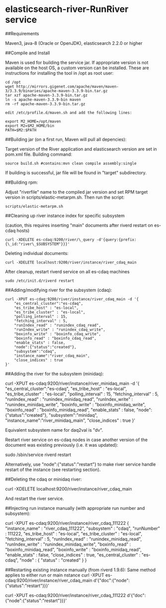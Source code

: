 elasticsearch-river-RunRiver service
==========================

##Requirements

Maven3, java-8 (Oracle or OpenJDK), elasticsearch 2.2.0 or higher

##Compile and Install

Maven is used for building the service jar. If appropriate version is not available on the host OS, a custom version can be installed.
These are instructions for installing the tool in /opt as root user:
```
cd /opt
wget http://mirrors.gigenet.com/apache/maven/maven-3/3.3.9/binaries/apache-maven-3.3.9-bin.tar.gz
tar xzf apache-maven-3.3.9-bin.tar.gz
ln -s apache-maven-3.3.9-bin maven
rm -rf apache-maven-3.3.9-bin.tar.gz

edit /etc/profile.d/maven.sh and add the following lines:

export M2_HOME=/opt/maven
export M2=$M2_HOME/bin
PATH=$M2:$PATH
```
##Building jar (on a first run, Maven will pull all depencies):

Target version of the River application and elasticsearch version are set in pom.xml file. Building command:
```
source build.sh #contains:mvn clean compile assembly:single
```
If building is successful, jar file will be found in "target" subdirectory.

##Building rpm:

Adjust "riverfile" name to the compiled jar version and set RPM target version in scripts/elastic-metarpm.sh. Then run the script:
```
scripts/elastic-metarpm.sh
```
##Cleaning up river instance index for specific subsystem 

(caution, this requires inserting "main" documents after riverd restart on es-cdaq hosts)
```
curl -XDELETE es-cdaq:9200/river/\_query -d'{query:{prefix:{\_id:"river\_$SUBSYSTEM"}}}'
```
Deleting individual documents:
```
curl -XDELETE localhost:9200/river/instance/river_cdaq_main
```
After cleanup, restart riverd service on all es-cdaq machines
```
sudo /etc/init.d/riverd restart
```
##Adding/modifying river for the subsystem (cdaq):
```
curl -XPUT es-cdaq:9200/river/instance/river_cdaq_main -d '{
    "es_central_cluster":"es-cdaq",
    "es_tribe_host" : "es-local",
    "es_tribe_cluster" : "es-local",
    "polling_interval" : 15,
    "fetching_interval" : 5,
    "runIndex_read" : "runindex_cdaq_read",
    "runIndex_write" : "runindex_cdaq_write",
    "boxinfo_write" : "boxinfo_cdaq_write",
    "boxinfo_read" : "boxinfo_cdaq_read",
    "enable_stats" : false,
    "node":{"status":"created"},
    "subsystem":"cdaq", 
    "instance_name":"river_cdaq_main",
    "close_indices" : true
}'
```
##Adding the river for the subsystem (minidaq):

curl -XPUT es-cdaq:9200/river/instance/river_minidaq_main -d '{
    "es_central_cluster":"es-cdaq",
    "es_tribe_host" : "es-local",
    "es_tribe_cluster" : "es-local",
    "polling_interval" : 15,
    "fetching_interval" : 5,
    "runIndex_read" : "runindex_minidaq_read",
    "runIndex_write" : "runindex_minidaq_write",
    "boxinfo_write" : "boxinfo_minidaq_write",
    "boxinfo_read" : "boxinfo_minidaq_read",
    "enable_stats" : false,
    "node":{"status":"created"},
    "subsystem":"minidaq", 
    "instance_name":"river_minidaq_main",
    "close_indices" : true
}'

Equivalent subsystem name for daq2val is "dv".

Restart river service on es-cdaq nodes in case another version of the document was existing previously (i.e. it was updated):

sudo /sbin/service riverd restart

Alternatively, use "node":{"status":"restart"} to make river service handle restart of the instance (see restarting section).

##Deleting the cdaq or minidaq river:

curl -XDELETE localhost:9200/river/instance/river_cdaq_main

And restart the river service.

##Injecting run instance manually (with appropriate run number and subsystem):

curl -XPUT es-cdaq:9200/river/instance/river_cdaq_111222 {
    "instance_name" : "river_cdaq_111222",
    "subsystem" : "cdaq",
    "runNumber" : 111222,
    "es_tribe_host" : "es-local",
    "es_tribe_cluster" : "es-local",
    "fetching_interval" : 5,
    "runIndex_read" : "runindex_minidaq_read",
    "runIndex_write" : "runindex_minidaq_write",
    "boxinfo_read" : "boxinfo_minidaq_read",
    "boxinfo_write" : "boxinfo_minidaq_read",
    "enable_stats" : false,
    "close_indices" : true,
    "es_central_cluster" : "es-cdaq",
    "node" : { "status" : "created" }
}


##Restarting existing instance manually (from riverd 1.9.6):
Same method applies to either run or main nstance
curl -XPUT es-cdaq:9200/river/instance/river_cdaq_main d'{"doc":{"node":{"status":"restart"}}}'

curl -XPUT es-cdaq:9200/river/instance/river_cdaq_111222 d'{"doc":{"node":{"status":"restart"}}}'

